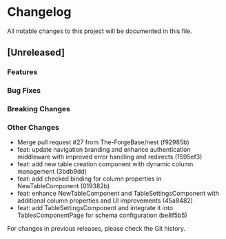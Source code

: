 # Changelog

All notable changes to this project will be documented in this file.

## [Unreleased]

### Features

### Bug Fixes

### Breaking Changes

### Other Changes
* Merge pull request #27 from The-ForgeBase/nest (f92985b)
* feat: update navigation branding and enhance authentication middleware with improved error handling and redirects (1595ef3)
* feat: add new table creation component with dynamic column management (3bdb9dd)
* feat: add checked binding for column properties in NewTableComponent (019382b)
* feat: enhance NewTableComponent and TableSettingsComponent with additional column properties and UI improvements (45a8482)
* feat: add TableSettingsComponent and integrate it into TablesComponentPage for schema configuration (be8f5b5)

For changes in previous releases, please check the Git history.
